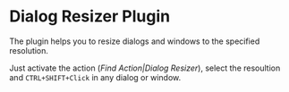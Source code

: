 # Dialog Resizer Plugin

The plugin helps you to resize dialogs and windows to the specified resolution.

Just activate the action (_Find Action|Dialog Resizer_), select the resoultion and `CTRL+SHIFT+Click` in any dialog or window.
